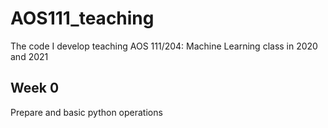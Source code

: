 # AOS111_teaching
The code I develop teaching AOS 111/204: Machine Learning class in 2020 and 2021

## Week 0
Prepare and basic python operations
